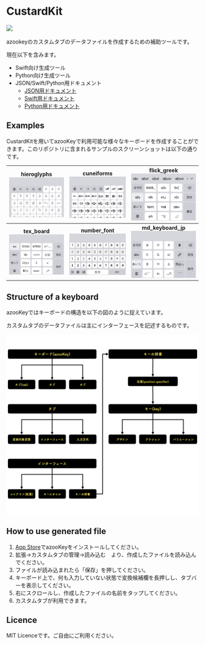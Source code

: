 # CustardKit

![](https://api.travis-ci.org/ensan-hcl/CustardKit.svg?branch=main&status=unknown)

azookeyのカスタムタブのデータファイルを作成するための補助ツールです。

現在以下を含みます。

* Swift向け生成ツール
* Python向け生成ツール
* JSON/Swift/Python用ドキュメント
  * [JSON用ドキュメント](./json/howToMake.md)
  * [Swift用ドキュメント](./swift/howToMake.md)
  * [Python用ドキュメント](./python/howToMake.md)

## Examples

CustardKitを用いてazooKeyで利用可能な様々なキーボードを作成することができます。このリポジトリに含まれるサンプルのスクリーンショットは以下の通りです。

| hieroglyphs<br /><img src="./resource/custard_hieroglyphs.jpg" alt="structure" style="zoom:50%;" /> | cuneiforms<br /><img src="./resource/custard_cuneiforms.jpg" alt="structure" style="zoom:50%;" /> | flick_greek<br /><img src="./resource/custard_flick_greek.jpg" alt="structure" style="zoom:50%;" /> |
| :----------------------------------------------------------: | :----------------------------------------------------------: | :----------------------------------------------------------: |
| **tex_board**<br /><img src="./resource/custard_tex_board.jpg" alt="structure" style="zoom:50%;" /> | **number_font**<br /><img src="./resource/custard_number_font.jpg" alt="structure" style="zoom:50%;" /> | **md_keyboard_jp**<br /><img src="./resource/custard_markdown.jpg" alt="structure" style="zoom:50%;" /> |

## Structure of a keyboard

azooKeyではキーボードの構造を以下の図のように捉えています。

カスタムタブのデータファイルは主にインターフェースを記述するものです。

<img src="./resource/structure.png" alt="structure" style="zoom:50%;" />

## How to use generated file

1. [App Store](https://apps.apple.com/us/app/id1542709230)でazooKeyをインストールしてください。
2. 拡張→カスタムタブの管理→読み込む　より、作成したファイルを読み込んでください。
3. ファイルが読み込まれたら「保存」を押してください。
4. キーボード上で、何も入力していない状態で変換候補欄を長押しし、タブバーを表示してください。
5. 右にスクロールし、作成したファイルの名前をタップしてください。
6. カスタムタブが利用できます。

## Licence

MIT Licenceです。ご自由にご利用ください。